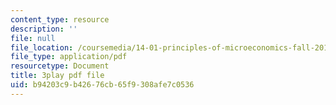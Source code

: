```yaml
---
content_type: resource
description: ''
file: null
file_location: /coursemedia/14-01-principles-of-microeconomics-fall-2018/b94203c9b42676cb65f9308afe7c0536_1UtJGRojmIg.pdf
file_type: application/pdf
resourcetype: Document
title: 3play pdf file
uid: b94203c9-b426-76cb-65f9-308afe7c0536
---
```

